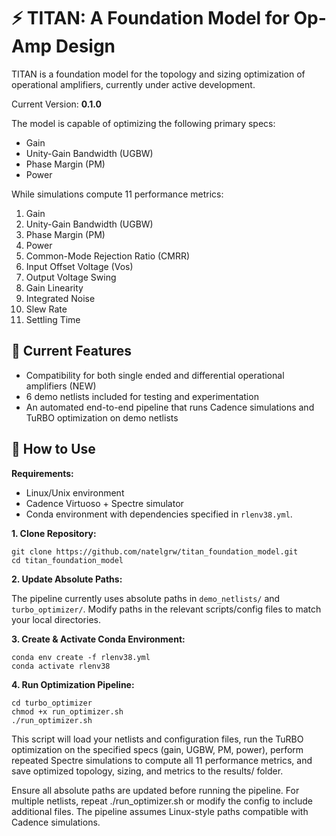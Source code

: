 # ⚡ TITAN: A Foundation Model for Op-Amp Design

TITAN is a foundation model for the topology and sizing optimization of operational amplifiers, currently under active development.

Current Version: **0.1.0**

The model is capable of optimizing the following primary specs:  

- Gain  
- Unity-Gain Bandwidth (UGBW)  
- Phase Margin (PM)  
- Power  

While simulations compute 11 performance metrics:  

1. Gain  
2. Unity-Gain Bandwidth (UGBW)
3. Phase Margin (PM)  
4. Power  
5. Common-Mode Rejection Ratio (CMRR)  
6. Input Offset Voltage (Vos)  
7. Output Voltage Swing  
8. Gain Linearity  
9. Integrated Noise  
10. Slew Rate  
11. Settling Time  

## 📍 Current Features

- Compatibility for both single ended and differential operational amplifiers (NEW)
- 6 demo netlists included for testing and experimentation
- An automated end-to-end pipeline that runs Cadence simulations and TuRBO optimization on demo netlists

## 📖 How to Use

**Requirements:** 
- Linux/Unix environment
- Cadence Virtuoso + Spectre simulator
- Conda environment with dependencies specified in `rlenv38.yml`.  

**1. Clone Repository:**

  ```
  git clone https://github.com/natelgrw/titan_foundation_model.git
  cd titan_foundation_model
  ```

**2. Update Absolute Paths:**
   
   The pipeline currently uses absolute paths in `demo_netlists/` and `turbo_optimizer/`. Modify paths in the relevant scripts/config files to match your local directories.
   
**3. Create & Activate Conda Environment:**

  ```
  conda env create -f rlenv38.yml
  conda activate rlenv38
  ```

**4. Run Optimization Pipeline:**

  ```
  cd turbo_optimizer
  chmod +x run_optimizer.sh
  ./run_optimizer.sh
  ```
  
  This script will load your netlists and configuration files, run the TuRBO optimization on the specified specs (gain, UGBW, PM, power), perform repeated Spectre simulations to compute all 11 performance metrics, and save optimized topology, sizing, and metrics to the results/ folder.
  
  Ensure all absolute paths are updated before running the pipeline. For multiple netlists, repeat ./run_optimizer.sh or modify the config to include additional files. The pipeline assumes Linux-style paths compatible with Cadence simulations.